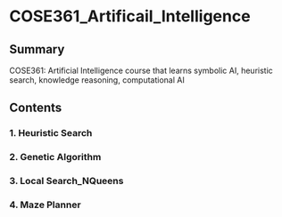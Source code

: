 # COSE361_Artificail_Intelligence
## Summary
COSE361: Artificial Intelligence course that learns symbolic AI, heuristic search, knowledge reasoning, computational AI

## Contents
### 1. Heuristic Search
### 2. Genetic Algorithm
### 3. Local Search_NQueens
### 4. Maze Planner
